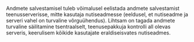 Andmete salvestamisel tuleb võimalusel eelistada andmete salvestamist
teenusserverisse, mitte kasutaja nutiseadmesse (eeldusel, et nutiseadme ja
serveri vahel on turvaline võrguühendus). Lihtsam on tagada andmete turvaline
säilitamine tsentraalselt, teenusepakkuja kontrolli all olevas serveris,
keerulisem kõikide kasutajate eraldiseisvates nutiseadmes.
